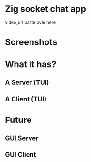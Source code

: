 # Zig socket chat app
video_url paste over here
# Screenshots

# What it has?
## A Server (TUI)
## A Client (TUI)

# Future
## GUI Server
## GUI Client
